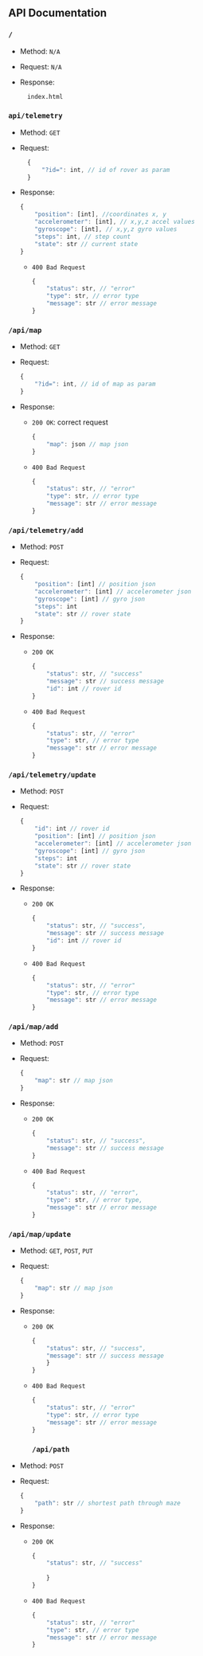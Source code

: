 ## API Documentation

### `/`

* Method: `N/A`
* Request: `N/A`
* Response: 

  ```html
    index.html
    ```


### `api/telemetry`

* Method: `GET`
* Request: 

  ```javascript
    {
        "?id=": int, // id of rover as param
    }
    ```

* Response:

    ```javascript
    {
        "position": [int], //coordinates x, y
        "accelerometer": [int], // x,y,z accel values
        "gyroscope": [int], // x,y,z gyro values
        "steps": int, // step count
        "state": str // current state
    }
    ```

  * `400 Bad Request`

    ```javascript
    {
        "status": str, // "error"
        "type": str, // error type
        "message": str // error message
    }
    ```
    

### `/api/map`

* Method: `GET`
* Request:

    ```javascript
    {
        "?id=": int, // id of map as param
    }
    ```

* Response:
  * `200 OK`: correct request

    ```javascript
    {
        "map": json // map json
    }
    ```

  * `400 Bad Request`

    ```javascript
    {
        "status": str, // "error"
        "type": str, // error type
        "message": str // error message
    }
    ```

### `/api/telemetry/add`

* Method: `POST`
* Request:

  ```javascript
  {
      "position": [int] // position json
      "accelerometer": [int] // accelerometer json
      "gyroscope": [int] // gyro json
      "steps": int
      "state": str // rover state 
  }
  ```

* Response:
  * `200 OK`

    ```javascript
    {
        "status": str, // "success"
        "message": str // success message
        "id": int // rover id
    }
    ```

  * `400 Bad Request`

    ```javascript
    {
        "status": str, // "error"
        "type": str, // error type
        "message": str // error message
    }
    ```

### `/api/telemetry/update`

* Method: `POST`
* Request:

  ```javascript
  {
      "id": int // rover id
      "position": [int] // position json
      "accelerometer": [int] // accelerometer json
      "gyroscope": [int] // gyro json
      "steps": int
      "state": str // rover state 
  }
  ```

* Response:
  * `200 OK`

    ```javascript
    {
        "status": str, // "success",
        "message": str // success message
        "id": int // rover id
    }
    ```

  * `400 Bad Request`

    ```javascript
    {
        "status": str, // "error"
        "type": str, // error type
        "message": str // error message
    }
    ```

### `/api/map/add`

* Method: `POST`
* Request:

  ```javascript
  {
      "map": str // map json
  }
  ```

* Response:
  * `200 OK`
  
    ```javascript
    {
        "status": str, // "success",
        "message": str // success message
    }
    ```

  * `400 Bad Request`
  
    ```javascript
    {
        "status": str, // "error",
        "type": str, // error type,
        "message": str // error message
    }
    ```

### `/api/map/update`

* Method: `GET`, `POST`, `PUT`
* Request:

  ```javascript
  { 
      "map": str // map json
  }
  ```

* Response:
  * `200 OK`

    ```javascript
    {
        "status": str, // "success",
        "message": str // success message
        }
    }
    ```

  * `400 Bad Request`
  
    ```javascript
    {
        "status": str, // "error"
        "type": str, // error type
        "message": str // error message
    }
    ```
    ### `/api/path`

* Method: `POST`
* Request:

  ```javascript
  { 
      "path": str // shortest path through maze
  }
  ```

* Response:
  * `200 OK`

    ```javascript
    {
        "status": str, // "success"
        
        }
    }
    ```

  * `400 Bad Request`
  
    ```javascript
    {
        "status": str, // "error"
        "type": str, // error type
        "message": str // error message
    }
    ```
    
